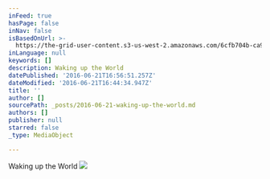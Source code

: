 ```yaml
---
inFeed: true
hasPage: false
inNav: false
isBasedOnUrl: >-
  https://the-grid-user-content.s3-us-west-2.amazonaws.com/6cfb704b-ca9c-4a00-a39b-95aeefbc3175.jpg
inLanguage: null
keywords: []
description: Waking up the World
datePublished: '2016-06-21T16:56:51.257Z'
dateModified: '2016-06-21T16:44:34.947Z'
title: ''
author: []
sourcePath: _posts/2016-06-21-waking-up-the-world.md
authors: []
publisher: null
starred: false
_type: MediaObject

---
```

Waking up the World
![](https://the-grid-user-content.s3-us-west-2.amazonaws.com/6cfb704b-ca9c-4a00-a39b-95aeefbc3175.jpg)